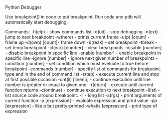 Python Debugger 

Use breakpoint() in code to put breakpoint.
Run code and pdb will automatically start debugging.

Commands:
-h(elp) - show commands list
-q(uit) - stop debugging
-n(ext) - jump to next breakpoint
-w(here) - prints current frame
-u(p) [count] - frame up
-d(own) [count]- frame down
-b(reak) - set breakpoint
-tbreak - set temp breakpoint
-cl(ear) [number] - clear breakpoints 
-disable [number] - disable breakpoint in specific line
-enable [number] - enable breakpoint in specific line
-ignore [number] - ignore next given number of breakpoints
-condition [number] - set condition which must eveluate to true before breakpoint
-commands [number]  - specify list of commands for breakpoint. type end in the end of command list
-s(tep) - execute current line and stop at first possible occasion
-unt(il) [lineno] - continue execution until line number is greater or equal to given one.
-r(eturn) - execute until current function returns
-c(ontinue) - continue execution to next breakpoint
-l(ist) - list source code around breakpoint.
-ll - long list
-a(rgs) - print arguments of current function
-p [expression] - evaluate expression and print value
-pp [expression] - like p but pretty-printed
-whatis [expression] - print type of expression
